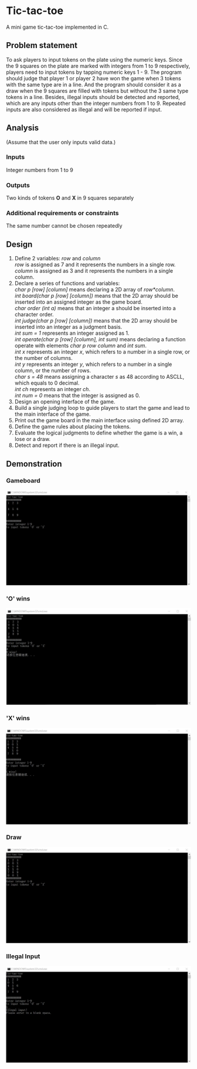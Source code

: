 # Tic-tac-toe
A mini game tic-tac-toe implemented in C.

## Problem statement
To ask players to input tokens on the plate using the numeric keys. Since the 9 squares on the plate are marked with integers from 1 to 9 respectively, players need to input tokens by tapping numeric keys 1 - 9. The program should judge that player 1 or player 2 have won the game when 3 tokens with the same type are in a line. And the program should consider it as a draw when the 9 squares are filled with tokens but without the 3 same type tokens in a line. Besides, illegal inputs should be detected and reported, which are any inputs other than the integer numbers from 1 to 9. Repeated inputs are also considered as illegal and will be reported if input.

## Analysis
(Assume that the user only inputs valid data.)  
### Inputs
Integer numbers from 1 to 9  
### Outputs
Two kinds of tokens **O** and **X** in 9 squares separately  
### Additional requirements or constraints
The same number cannot be chosen repeatedly  

## Design
1. Define 2 variables: _row_ and _column_  
_row_ is assigned as 7 and it represents the numbers in a single row.  
_column_ is assigned as 3 and it represents the numbers in a single column.  
2. Declare a series of functions and variables:  
_char p [row] [column]_ means declaring a 2D array of _row*column_.  
_int board(char p [row] [column])_ means that the 2D array should be inserted into an assigned integer as the game board.  
_char order (int a)_ means that an integer a should be inserted into a character order.  
_int judge(char p [row] [column])_ means that the 2D array should be inserted into an integer as a judgment basis.  
_int sum = 1_ represents an integer assigned as 1.  
_int operate(char p [row] [column], int sum)_ means declaring a function operate with elements _char p row column_ and _int sum_.  
_int x_ represents an integer _x_, which refers to a number in a single row, or the number of columns.  
_int y_ represents an integer _y_, which refers to a number in a single column, or the number of rows.  
_char s = 48_ means assigning a character _s_ as 48 according to ASCLL, which equals to 0 decimal.  
_int ch_ represents an integer _ch_.  
_int num = 0_ means that the integer is assigned as 0.  
3. Design an opening interface of the game.  
4. Build a single judging loop to guide players to start the game and lead to the main interface
of the game.  
5. Print out the game board in the main interface using defined 2D array.  
6. Define the game rules about placing the tokens.  
7. Evaluate the logical judgments to define whether the game is a win, a lose or a draw.  
8. Detect and report if there is an illegal input.  

## Demonstration
### Gameboard
![Image](https://github.com/weiyi-li/Tic-tac-toe/blob/master/Image/Gameboard.jpg)
### 'O' wins
![Image](https://github.com/weiyi-li/Tic-tac-toe/blob/master/Image/Owins.jpg)
### 'X' wins
![Image](https://github.com/weiyi-li/Tic-tac-toe/blob/master/Image/Xwins.jpg)
### Draw
![Image](https://github.com/weiyi-li/Tic-tac-toe/blob/master/Image/Draw.jpg)
### Illegal Input
![Image](https://github.com/weiyi-li/Tic-tac-toe/blob/master/Image/Illegal_input.jpg)

